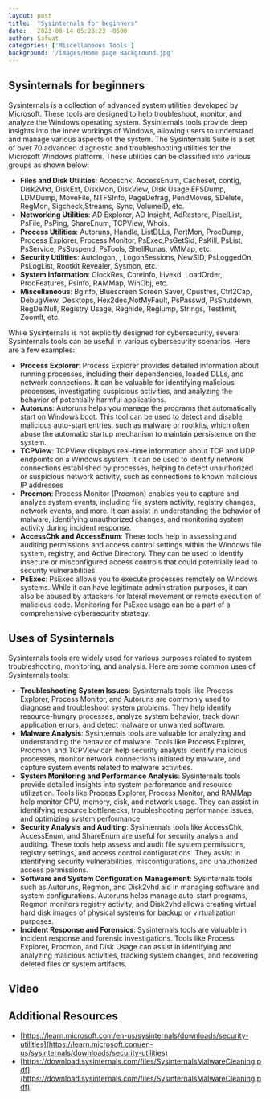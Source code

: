 ```yaml
---
layout: post
title:  "Sysinternals for beginners"
date:   2023-08-14 05:28:23 -0500
author: Safwat
categories: ['Miscellaneous Tools']
background: '/images/Home page Background.jpg'
---
```

## Sysinternals for beginners
Sysinternals is a collection of advanced system utilities developed by Microsoft. These tools are designed to help troubleshoot, monitor, and analyze the Windows operating system. Sysinternals tools provide deep insights into the inner workings of Windows, allowing users to understand and manage various aspects of the system.
The Sysinternals Suite is a set of over 70 advanced diagnostic and troubleshooting utilities for the Microsoft Windows platform. These utilities can be classified into various groups as shown below:
- **Files and Disk Utilities**: Acceschk, AccessEnum, Cacheset, contig, Disk2vhd, DiskExt, DiskMon, DiskView, Disk Usage,EFSDump, LDMDump, MoveFile, NTFSInfo, PageDefrag, PendMoves, SDelete, RegMon, Sigcheck,Streams, Sync, VolumelD, etc.
- **Networking Utilities**: AD Explorer, AD Insight, AdRestore, PipelList, PsFile, PsPing, ShareEnum, TCPView, Whois.
- **Process Utilities**: Autoruns, Handle, ListDLLs, PortMon, ProcDump, Process Explorer, Process Monitor, PsExec,PsGetSid, PsKill, PsList, PsService, PsSuspend, PsTools, ShellRunas, VMMap, etc.
- **Security Utilities**: Autologon, , LogonSessions, NewSID, PsLoggedOn, PsLogList, Rootkit Revealer, Sysmon, etc.
- **System Information**: ClockRes, Coreinfo, Livekd, LoadOrder, ProcFeatures, Psinfo, RAMMap, WinObj, etc.
- **Miscellaneous**: Bginfo, Bluescreen Screen Saver, Cpustres, Ctrl2Cap, DebugView, Desktops, Hex2dec,NotMyFault, PsPasswd, PsShutdown, RegDelNull, Registry Usage, Reghide, Reglump, Strings, Testlimit, Zoomlt, etc.

While Sysinternals is not explicitly designed for cybersecurity, several Sysinternals tools can be useful in various cybersecurity scenarios. Here are a few examples:
- **Process Explorer**: Process Explorer provides detailed information about running processes, including their dependencies, loaded DLLs, and network connections. It can be valuable for identifying malicious processes, investigating suspicious activities, and analyzing the behavior of potentially harmful applications.
- **Autoruns**: Autoruns helps you manage the programs that automatically start on Windows boot. This tool can be used to detect and disable malicious auto-start entries, such as malware or rootkits, which often abuse the automatic startup mechanism to maintain persistence on the system.
- **TCPView**: TCPView displays real-time information about TCP and UDP endpoints on a Windows system. It can be used to identify network connections established by processes, helping to detect unauthorized or suspicious network activity, such as connections to known malicious IP addresses
- **Procmon**: Process Monitor (Procmon) enables you to capture and analyze system events, including file system activity, registry changes, network events, and more. It can assist in understanding the behavior of malware, identifying unauthorized changes, and monitoring system activity during incident response.
- **AccessChk and AccessEnum**: These tools help in assessing and auditing permissions and access control settings within the Windows file system, registry, and Active Directory. They can be used to identify insecure or misconfigured access controls that could potentially lead to security vulnerabilities.
- **PsExec**: PsExec allows you to execute processes remotely on Windows systems. While it can have legitimate administration purposes, it can also be abused by attackers for lateral movement or remote execution of malicious code. Monitoring for PsExec usage can be a part of a comprehensive cybersecurity strategy.

## Uses of Sysinternals
Sysinternals tools are widely used for various purposes related to system troubleshooting, monitoring, and analysis. Here are some common uses of Sysinternals tools:
 - **Troubleshooting System Issues**: Sysinternals tools like Process Explorer, Process Monitor, and Autoruns are commonly used to diagnose and troubleshoot system problems. They help identify resource-hungry processes, analyze system behavior, track down application errors, and detect malware or unwanted software.
- **Malware Analysis**: Sysinternals tools are valuable for analyzing and understanding the behavior of malware. Tools like Process Explorer, Procmon, and TCPView can help security analysts identify malicious processes, monitor network connections initiated by malware, and capture system events related to malware activities.
- **System Monitoring and Performance Analysis**: Sysinternals tools provide detailed insights into system performance and resource utilization. Tools like Process Explorer, Process Monitor, and RAMMap help monitor CPU, memory, disk, and network usage. They can assist in identifying resource bottlenecks, troubleshooting performance issues, and optimizing system performance.
- **Security Analysis and Auditing**: Sysinternals tools like AccessChk, AccessEnum, and ShareEnum are useful for security analysis and auditing. These tools help assess and audit file system permissions, registry settings, and access control configurations. They assist in identifying security vulnerabilities, misconfigurations, and unauthorized access permissions.
- **Software and System Configuration Management**: Sysinternals tools such as Autoruns, Regmon, and Disk2vhd aid in managing software and system configurations. Autoruns helps manage auto-start programs, Regmon monitors registry activity, and Disk2vhd allows creating virtual hard disk images of physical systems for backup or virtualization purposes.
- **Incident Response and Forensics**: Sysinternals tools are valuable in incident response and forensic investigations. Tools like Process Explorer, Procmon, and Disk Usage can assist in identifying and analyzing malicious activities, tracking system changes, and recovering deleted files or system artifacts.

## Video

## Additional Resources
- [https://learn.microsoft.com/en-us/sysinternals/downloads/security-utilities](https://learn.microsoft.com/en-us/sysinternals/downloads/security-utilities)
- [https://download.sysinternals.com/files/SysinternalsMalwareCleaning.pdf](https://download.sysinternals.com/files/SysinternalsMalwareCleaning.pdf)

